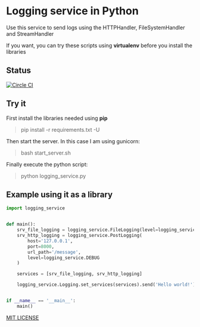 # Logging service in Python

Use this service to send logs using the HTTPHandler, FileSystemHandler and StreamHandler

If you want, you can try these scripts using __virtualenv__ before you install the libraries

## Status
[![Circle CI](https://circleci.com/gh/ervitis/logging_service.svg?style=svg)](https://circleci.com/gh/ervitis/logging_service)

## Try it

First install the libraries needed using __pip__

> pip install -r requirements.txt -U

Then start the server. In this case I am using gunicorn:

> bash start_server.sh

Finally execute the python script:

> python logging_service.py

## Example using it as a library

```python
import logging_service


def main():
    srv_file_logging = logging_service.FileLogging(level=logging_service.ERROR)
    srv_http_logging = logging_service.PostLogging(
        host='127.0.0.1',
        port=8000,
        url_path='/message',
        level=logging_service.DEBUG
    )

    services = [srv_file_logging, srv_http_logging]

    logging_service.Logging.set_services(services).send('Hello world!')


if __name__ == '__main__':
    main()
```

[MIT LICENSE](./LICENSE)